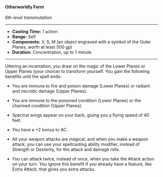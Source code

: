 #### Otherworldly Form
*6th-level transmutation*
___
- **Casting Time:** 1 action
- **Range:** Self
- **Components:** V, S, M (an object engraved with a symbol of the Outer Planes, worth at least 500 gp)
- **Duration:** Concentration, up to 1 minute
___
Uttering an incantation, you draw on the magic of the Lower Planes or Upper Planes (your choice) to transform yourself. You gain the following benefits until the spell ends:

- You are immune to fire and poison damage (Lower Planes) or radiant and necrotic damage (Upper Planes).

- You are immune to the poisoned condition (Lower Planes) or the charmed condition (Upper Planes).

- Spectral wings appear on your back, giving you a flying speed of 40 feet.

- You have a +2 bonus to AC.

- All your weapon attacks are magical, and when you make a weapon attack, you can use your spellcasting ability modifier, instead of Strength or Dexterity, for the attack and damage rolls.

- You can attack twice, instead of once, when you take the Attack action on your turn. You ignore this benefit if you already have a feature, like Extra Attack, that gives you extra attacks.